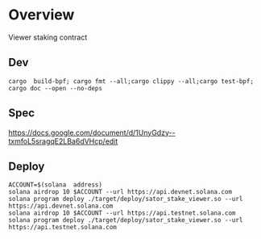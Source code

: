
# Overview

Viewer staking contract


## Dev
```
cargo  build-bpf; cargo fmt --all;cargo clippy --all;cargo test-bpf; cargo doc --open --no-deps
```


## Spec


https://docs.google.com/document/d/1UnyGdzy--txmfoL5sragqE2LBa6dVHcp/edit


## Deploy

```
ACCOUNT=$(solana  address)
solana airdrop 10 $ACCOUNT --url https://api.devnet.solana.com
solana program deploy ./target/deploy/sator_stake_viewer.so --url https://api.devnet.solana.com 
solana airdrop 10 $ACCOUNT --url https://api.testnet.solana.com
solana program deploy ./target/deploy/sator_stake_viewer.so --url https://api.testnet.solana.com
```